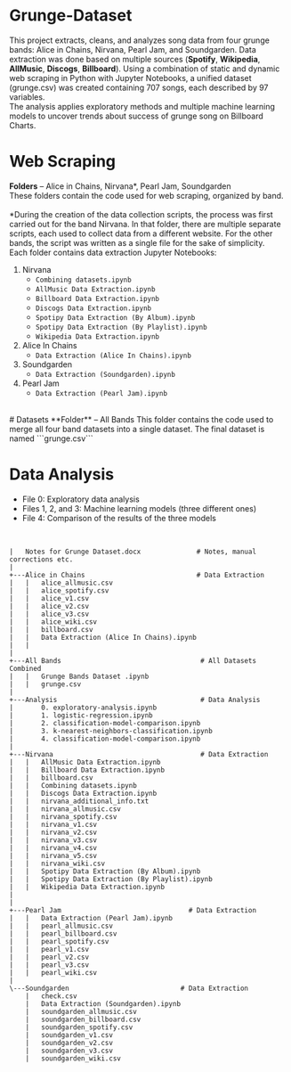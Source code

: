 # Grunge-Dataset

This project extracts, cleans, and analyzes song data from four grunge bands: Alice in Chains, Nirvana, Pearl Jam, and Soundgarden. Data extraction was done based on multiple sources (**Spotify**, **Wikipedia**, **AllMusic**, **Discogs**, **Billboard**). Using a combination of static and dynamic web scraping in Python with Jupyter Notebooks, a unified dataset (grunge.csv) was created containing 707 songs, each described by 97 variables.
<br>
The analysis applies exploratory methods and multiple machine learning models to uncover trends about success of grunge song on Billboard Charts.
<br>
# Web Scraping
**Folders** – Alice in Chains, Nirvana*, Pearl Jam, Soundgarden <br>
These folders contain the code used for web scraping, organized by band.<br><br>
*During the creation of the data collection scripts, the process was first carried out for the band Nirvana. In that folder, there are multiple separate scripts, each used to collect data from a different website. For the other bands, the script was written as a single file for the sake of simplicity.
<br>
Each folder contains data extraction Jupyter Notebooks: 
1. Nirvana<br>
      * ```Combining datasets.ipynb```<br>
      * ```AllMusic Data Extraction.ipynb```<br>
      * ```Billboard Data Extraction.ipynb```<br>
      * ```Discogs Data Extraction.ipynb```<br>
      * ```Spotipy Data Extraction (By Album).ipynb```<br>
      * ```Spotipy Data Extraction (By Playlist).ipynb```<br>
      * ```Wikipedia Data Extraction.ipynb```<br>
2. Alice In Chains
    * ```Data Extraction (Alice In Chains).ipynb```
3. Soundgarden
     * ```Data Extraction (Soundgarden).ipynb```
4. Pearl Jam
    * ```Data Extraction (Pearl Jam).ipynb```
<br>
# Datasets
**Folder** – All Bands
This folder contains the code used to merge all four band datasets into a single dataset. The final dataset is named ```grunge.csv```

# Data Analysis

* File 0: Exploratory data analysis<br>
* Files 1, 2, and 3: Machine learning models (three different ones)<br>
* File 4: Comparison of the results of the three models<br>
<br>

```
|   Notes for Grunge Dataset.docx              # Notes, manual corrections etc.
|
+---Alice in Chains                            # Data Extraction
|   |   alice_allmusic.csv
|   |   alice_spotify.csv
|   |   alice_v1.csv
|   |   alice_v2.csv
|   |   alice_v3.csv
|   |   alice_wiki.csv
|   |   billboard.csv
|   |   Data Extraction (Alice In Chains).ipynb
|   |
|
+---All Bands                                   # All Datasets Combined
|   |   Grunge Bands Dataset .ipynb
|   |   grunge.csv
|
+---Analysis                                    # Data Analysis
|       0. exploratory-analysis.ipynb
|       1. logistic-regression.ipynb
|       2. classification-model-comparison.ipynb
|       3. k-nearest-neighbors-classification.ipynb
|       4. classification-model-comparison.ipynb
|
+---Nirvana                                     # Data Extraction
|   |   AllMusic Data Extraction.ipynb
|   |   Billboard Data Extraction.ipynb
|   |   billboard.csv
|   |   Combining datasets.ipynb
|   |   Discogs Data Extraction.ipynb
|   |   nirvana_additional_info.txt
|   |   nirvana_allmusic.csv
|   |   nirvana_spotify.csv
|   |   nirvana_v1.csv
|   |   nirvana_v2.csv
|   |   nirvana_v3.csv
|   |   nirvana_v4.csv
|   |   nirvana_v5.csv
|   |   nirvana_wiki.csv
|   |   Spotipy Data Extraction (By Album).ipynb
|   |   Spotipy Data Extraction (By Playlist).ipynb
|   |   Wikipedia Data Extraction.ipynb
|
|
+---Pearl Jam                                # Data Extraction
|   |   Data Extraction (Pearl Jam).ipynb
|   |   pearl_allmusic.csv
|   |   pearl_billboard.csv
|   |   pearl_spotify.csv
|   |   pearl_v1.csv
|   |   pearl_v2.csv
|   |   pearl_v3.csv
|   |   pearl_wiki.csv
|
\---Soundgarden                            # Data Extraction
    |   check.csv
    |   Data Extraction (Soundgarden).ipynb
    |   soundgarden_allmusic.csv
    |   soundgarden_billboard.csv
    |   soundgarden_spotify.csv
    |   soundgarden_v1.csv
    |   soundgarden_v2.csv
    |   soundgarden_v3.csv
    |   soundgarden_wiki.csv
```
